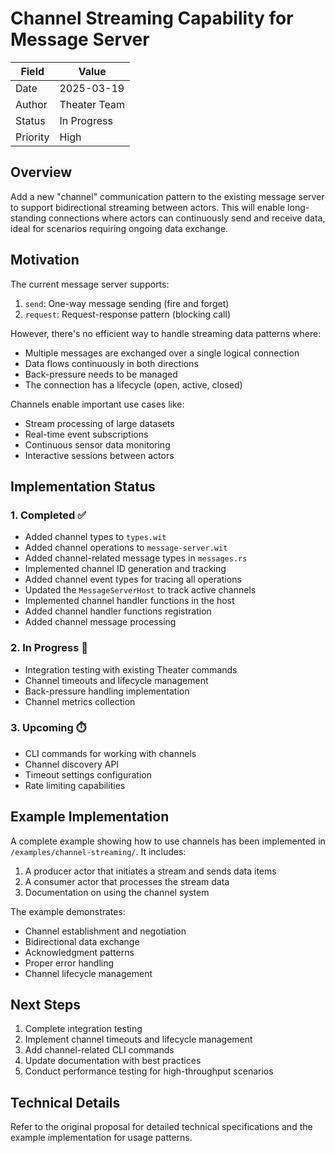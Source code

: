 # Channel Streaming Capability for Message Server

| Field     | Value                                                           |
|-----------|-----------------------------------------------------------------|
| Date      | 2025-03-19                                                      |
| Author    | Theater Team                                                    |
| Status    | In Progress                                                     |
| Priority  | High                                                            |

## Overview

Add a new "channel" communication pattern to the existing message server to support bidirectional streaming between actors. This will enable long-standing connections where actors can continuously send and receive data, ideal for scenarios requiring ongoing data exchange.

## Motivation

The current message server supports:
1. `send`: One-way message sending (fire and forget)
2. `request`: Request-response pattern (blocking call)

However, there's no efficient way to handle streaming data patterns where:
- Multiple messages are exchanged over a single logical connection
- Data flows continuously in both directions
- Back-pressure needs to be managed
- The connection has a lifecycle (open, active, closed)

Channels enable important use cases like:
- Stream processing of large datasets
- Real-time event subscriptions
- Continuous sensor data monitoring
- Interactive sessions between actors

## Implementation Status

### 1. Completed ✅
- Added channel types to `types.wit`
- Added channel operations to `message-server.wit`
- Added channel-related message types in `messages.rs`
- Implemented channel ID generation and tracking
- Added channel event types for tracing all operations
- Updated the `MessageServerHost` to track active channels
- Implemented channel handler functions in the host
- Added channel handler functions registration
- Added channel message processing

### 2. In Progress 🚧
- Integration testing with existing Theater commands
- Channel timeouts and lifecycle management
- Back-pressure handling implementation
- Channel metrics collection

### 3. Upcoming ⏱️
- CLI commands for working with channels
- Channel discovery API
- Timeout settings configuration
- Rate limiting capabilities

## Example Implementation

A complete example showing how to use channels has been implemented in `/examples/channel-streaming/`. It includes:

1. A producer actor that initiates a stream and sends data items
2. A consumer actor that processes the stream data
3. Documentation on using the channel system

The example demonstrates:
- Channel establishment and negotiation
- Bidirectional data exchange
- Acknowledgment patterns
- Proper error handling
- Channel lifecycle management

## Next Steps

1. Complete integration testing
2. Implement channel timeouts and lifecycle management
3. Add channel-related CLI commands
4. Update documentation with best practices
5. Conduct performance testing for high-throughput scenarios

## Technical Details

Refer to the original proposal for detailed technical specifications and the example implementation for usage patterns.
